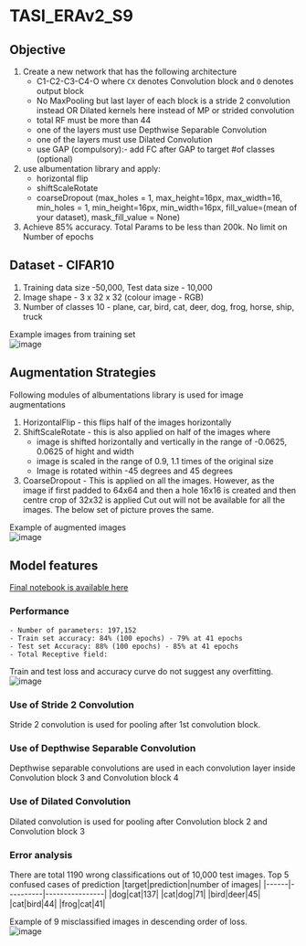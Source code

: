 # TASI_ERAv2_S9

## Objective

1. Create a new network that has the following architecture 
    - C1-C2-C3-C4-O where `CX` denotes Convolution block and `O` denotes output block
    - No MaxPooling but last layer of each block is a stride 2 convolution instead OR Dilated kernels here instead of MP or strided convolution
    - total RF must be more than 44
    - one of the layers must use Depthwise Separable Convolution
    - one of the layers must use Dilated Convolution
    - use GAP (compulsory):- add FC after GAP to target #of classes (optional)
2. use albumentation library and apply:
    - horizontal flip
    - shiftScaleRotate
    - coarseDropout (max_holes = 1, max_height=16px, max_width=16, min_holes = 1, min_height=16px, min_width=16px, fill_value=(mean of your dataset), mask_fill_value = None)
3. Achieve 85% accuracy. Total Params to be less than 200k. No limit on Number of epochs

## Dataset - CIFAR10

1. Training data size -50,000, Test data size - 10,000
2. Image shape - 3 x 32 x 32 (colour image - RGB)
3. Number of classes 10 - plane, car, bird, cat, deer, dog, frog, horse, ship, truck

Example images from training set  
![image](https://github.com/sayanbanerjee32/TSAI_ERAv2_S8/assets/11560595/711aed42-d235-45f3-b7e1-729fbb8a01fe)

## Augmentation Strategies
Following modules of albumentations library is used for image augmentations
1. HorizontalFlip - this flips half of the images horizontally
2. ShiftScaleRotate - this is also applied on half of the images where
    - image is shifted horizontally and vertically in the range of -0.0625, 0.0625 of hight and width
    - image is scaled in the range of 0.9, 1.1 times of the original size
    - Image is rotated within -45 degrees and 45 degrees
3. CoarseDropout - This is applied on all the images. However, as the image if first padded to 64x64 and then a hole 16x16 is created and then centre crop of 32x32 is applied Cut out will not be available for all the images. The below set of picture proves the same.

Example of augmented images  
![image](https://github.com/sayanbanerjee32/TASI_ERAv2_S9/assets/11560595/f6f30a39-abdd-4abc-9475-a666726deb32)


## Model features
[Final notebook is available here](https://github.com/sayanbanerjee32/TASI_ERAv2_S9/blob/main/S9_stride2_dilated_SayanBanerjee.ipynb) 
### Performance
    - Number of parameters: 197,152
    - Train set accuracy: 84% (100 epochs) - 79% at 41 epochs
    - Test set Accuracy: 88% (100 epochs) - 85% at 41 epochs
    - Total Receptive field: 

Train and test loss and accuracy curve do not suggest any overfitting.  
![image](https://github.com/sayanbanerjee32/TASI_ERAv2_S9/assets/11560595/2b91da7e-e35d-482b-8725-7ace3e873a73)

    
### Use of Stride 2 Convolution
Stride 2 convolution is used for pooling after 1st convolution block.

### Use of Depthwise Separable Convolution
Depthwise separable convolutions are used in each convolution layer inside Convolution block 3 and Convolution block 4

### Use of Dilated Convolution
Dilated convolution is used for pooling after Convolution block 2 and Convolution block 3
    
### Error analysis

There are total 1190 wrong classifications out of 10,000 test images. Top 5 confused cases of prediction
|target|prediction|number of images|
|------|----------|----------------|
|dog|cat|137|
|cat|dog|71|
|bird|deer|45|
|cat|bird|44|
|frog|cat|41|  
  
Example of 9 misclassified images in descending order of loss.  
![image](https://github.com/sayanbanerjee32/TASI_ERAv2_S9/assets/11560595/8bc6a0bb-d6d5-4f42-8988-65dae492d22a)


